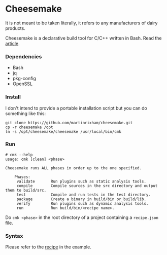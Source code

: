 # Cheesemake

It is not meant to be taken literally, it refers to any manufacturers of dairy products.

Cheesemake is a declarative build tool for C/C++ written in Bash. Read the [article](https://www.infoq.com/articles/cheesemake-c-build-system). 

### Dependencies

* Bash
* jq
* pkg-config
* OpenSSL

### Install

I don't intend to provide a portable installation script but you can do something like this:

	git clone https://github.com/martinrixham/cheesemake.git
	cp -r cheesemake /opt
	ln -s /opt/cheesemake/cheesemake /usr/local/bin/cmk

### Run
	# cmk --help
	usage: cmk [clean] <phase>
	
	Cheesemake runs ALL phases in order up to the one specified.

		Phases:
		 validate		Run plugins such as static analysis tools.
		 compile		Compile sources in the src directory and output them to build/src.
		 test			Compile and run tests in the test directory.
		 package		Create a binary in build/bin or build/lib.
		 verify			Run plugins such as dynamic analysis tools.
		 run			Run build/bin/<recipe name>.

Do `cmk <phase>` in the root directory of a project containing a `recipe.json` file.

### Syntax

Please refer to the [recipe](/MartinRixham/Cheesemake/blob/master/example/recipe.json) in the example.
